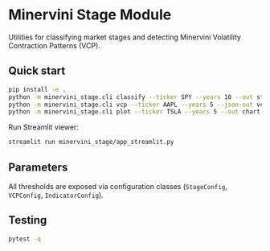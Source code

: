 # Minervini Stage Module

Utilities for classifying market stages and detecting Minervini Volatility Contraction Patterns (VCP).

## Quick start

```bash
pip install -e .
python -m minervini_stage.cli classify --ticker SPY --years 10 --out stages.csv
python -m minervini_stage.cli vcp --ticker AAPL --years 5 --json-out vcp.json
python -m minervini_stage.cli plot --ticker TSLA --years 5 --out chart.png --with-vcp
```

Run Streamlit viewer:

```bash
streamlit run minervini_stage/app_streamlit.py
```

## Parameters

All thresholds are exposed via configuration classes (`StageConfig`, `VCPConfig`, `IndicatorConfig`).

## Testing

```bash
pytest -q
```
